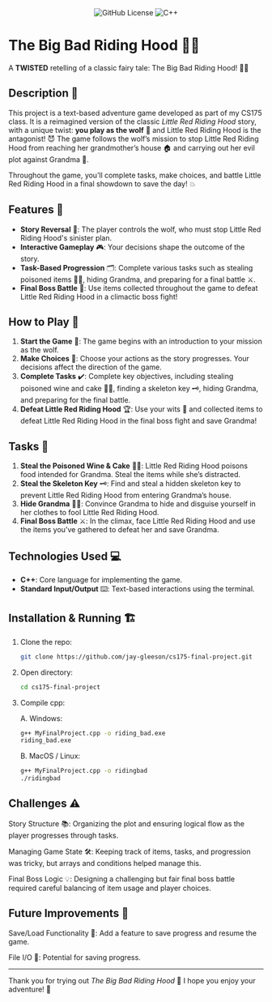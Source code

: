<div align="center">
  <img alt="GitHub License" src="https://img.shields.io/github/license/jay-gleeson/cs175-final-project">
  <img src="https://img.shields.io/badge/C++-%2300599C.svg?logo=c%2B%2B&amp;logoColor=white" alt="C++">
</div>

# The Big Bad Riding Hood 🐺🌲
A **TWISTED** retelling of a classic fairy tale: The Big Bad Riding Hood! 🍎⛺

## Description 📜

This project is a text-based adventure game developed as part of my CS175 class. It is a reimagined version of the classic *Little Red Riding Hood* story, with a unique twist: **you play as the wolf** 🐺 and Little Red Riding Hood is the antagonist! 😈 The game follows the wolf’s mission to stop Little Red Riding Hood from reaching her grandmother’s house 🏠 and carrying out her evil plot against Grandma 👵.

Throughout the game, you’ll complete tasks, make choices, and battle Little Red Riding Hood in a final showdown to save the day! 💥

## Features 🌟

- **Story Reversal** 🔄: The player controls the wolf, who must stop Little Red Riding Hood's sinister plan.
- **Interactive Gameplay** 🎮: Your decisions shape the outcome of the story.
- **Task-Based Progression** 🗂️: Complete various tasks such as stealing poisoned items 🍷🍰, hiding Grandma, and preparing for a final battle ⚔️.
- **Final Boss Battle** 👊: Use items collected throughout the game to defeat Little Red Riding Hood in a climactic boss fight!

## How to Play 🎲

1. **Start the Game** 🚀: The game begins with an introduction to your mission as the wolf.
2. **Make Choices** 🤔: Choose your actions as the story progresses. Your decisions affect the direction of the game.
3. **Complete Tasks** ✔️: Complete key objectives, including stealing poisoned wine and cake 🍷🍰, finding a skeleton key 🗝️, hiding Grandma, and preparing for the final battle.
4. **Defeat Little Red Riding Hood** 🏆: Use your wits 🧠 and collected items to defeat Little Red Riding Hood in the final boss fight and save Grandma!

## Tasks 📝

1. **Steal the Poisoned Wine & Cake** 🍷🍰: Little Red Riding Hood poisons food intended for Grandma. Steal the items while she’s distracted.
2. **Steal the Skeleton Key** 🗝️: Find and steal a hidden skeleton key to prevent Little Red Riding Hood from entering Grandma’s house.
3. **Hide Grandma** 🕵️‍♂️: Convince Grandma to hide and disguise yourself in her clothes to fool Little Red Riding Hood.
4. **Final Boss Battle** ⚔️: In the climax, face Little Red Riding Hood and use the items you’ve gathered to defeat her and save Grandma.

## Technologies Used 💻

- **C++**: Core language for implementing the game.
- **Standard Input/Output** ⌨️: Text-based interactions using the terminal.

## Installation & Running 🏗️
1. Clone the repo:
   ```bash
   git clone https://github.com/jay-gleeson/cs175-final-project.git
   ```
2. Open directory:
   ```bash
   cd cs175-final-project
   ```
3. Compile cpp:

   A. Windows:
      ```bash
      g++ MyFinalProject.cpp -o riding_bad.exe
      riding_bad.exe
      ```
   B. MacOS / Linux:
      ```bash
      g++ MyFinalProject.cpp -o ridingbad
      ./ridingbad
      ```
## Challenges ⚠️

Story Structure 📚: Organizing the plot and ensuring logical flow as the player progresses through tasks.

Managing Game State 🛠️: Keeping track of items, tasks, and progression was tricky, but arrays and conditions helped manage this.

Final Boss Logic 💡: Designing a challenging but fair final boss battle required careful balancing of item usage and player choices.

## Future Improvements 🚀

Save/Load Functionality 💾: Add a feature to save progress and resume the game.

File I/O 📝: Potential for saving progress.

---

Thank you for trying out *The Big Bad Riding Hood* 🐺 I hope you enjoy your adventure! 🌲

